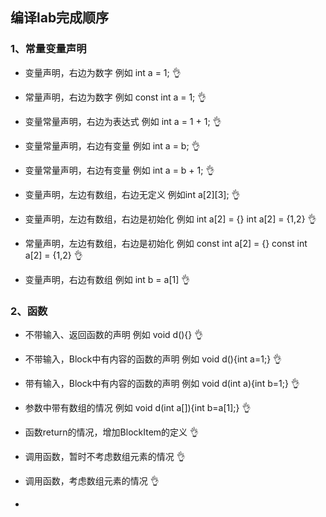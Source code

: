 ## 编译lab完成顺序



### 1、常量变量声明

- 变量声明，右边为数字    例如 int a = 1;      👌

- 常量声明，右边为数字    例如 const int a = 1;     👌

- 变量常量声明，右边为表达式    例如 int a = 1 + 1;    👌

- 变量常量声明，右边有变量 例如 int a = b;     👌

- 变量常量声明，右边有变量 例如 int a = b + 1;   👌

- 变量声明，左边有数组，右边无定义 例如int a\[2\]\[3\];  👌

- 变量声明，左边有数组，右边是初始化 例如 int a[2] = {}  int a[2] = {1,2} 👌

- 常量声明，左边有数组，右边是初始化 例如 const int a[2] = {}  const int a[2] = {1,2}  👌

- 变量声明，右边有数组 例如 int b = a\[1\]    👌


### 2、函数

- 不带输入、返回函数的声明  例如 void d(){}  👌

- 不带输入，Block中有内容的函数的声明 例如 void d(){int a=1;}    👌

- 带有输入，Block中有内容的函数的声明 例如 void d(int a){int b=1;}    👌

- 参数中带有数组的情况 例如 void d(int a[]){int b=a[1];}   👌

- 函数return的情况，增加BlockItem的定义   👌

- 调用函数，暂时不考虑数组元素的情况    👌

- 调用函数，考虑数组元素的情况   👌

- 


